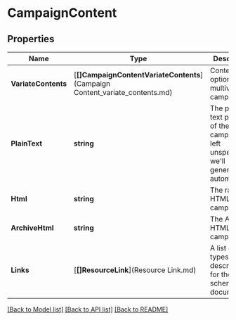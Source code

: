 # CampaignContent

## Properties
Name | Type | Description | Notes
------------ | ------------- | ------------- | -------------
**VariateContents** | [**[]CampaignContentVariateContents**](Campaign Content_variate_contents.md) | Content options for multivariate campaigns. | [optional] [default to null]
**PlainText** | **string** | The plain-text portion of the campaign. If left unspecified, we&#x27;ll generate this automatically. | [optional] [default to null]
**Html** | **string** | The raw HTML for the campaign. | [optional] [default to null]
**ArchiveHtml** | **string** | The Archive HTML for the campaign. | [optional] [default to null]
**Links** | [**[]ResourceLink**](Resource Link.md) | A list of link types and descriptions for the API schema documents. | [optional] [default to null]

[[Back to Model list]](../README.md#documentation-for-models) [[Back to API list]](../README.md#documentation-for-api-endpoints) [[Back to README]](../README.md)

